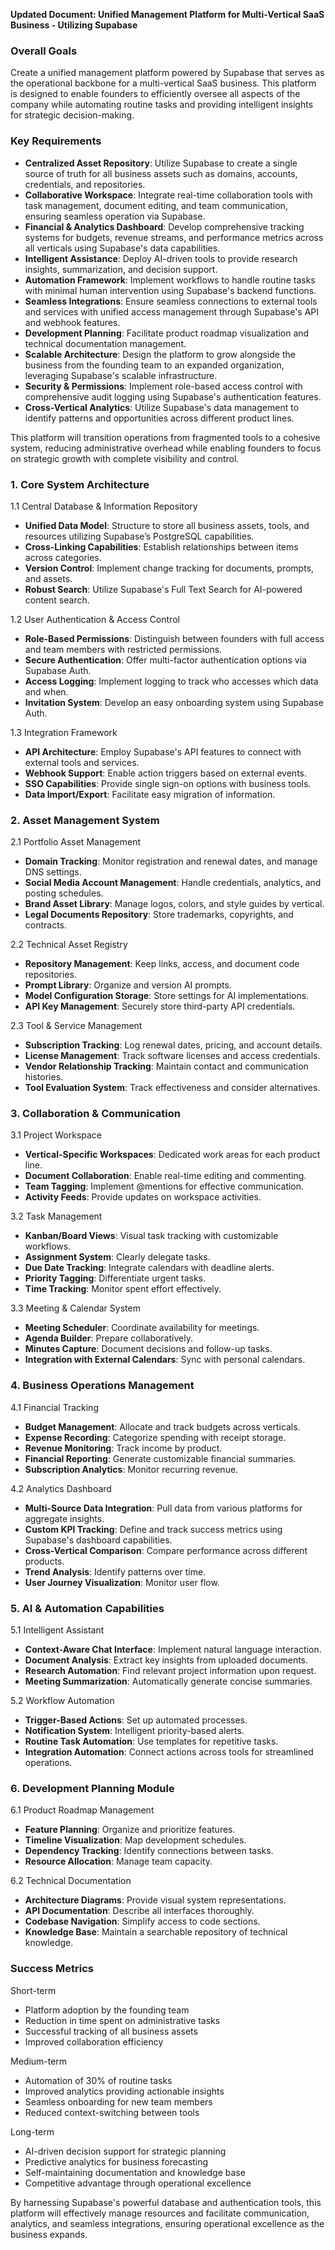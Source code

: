 **Updated Document: Unified Management Platform for Multi-Vertical SaaS Business - Utilizing Supabase**

### Overall Goals

Create a unified management platform powered by Supabase that serves as the operational backbone for a multi-vertical SaaS business. This platform is designed to enable founders to efficiently oversee all aspects of the company while automating routine tasks and providing intelligent insights for strategic decision-making.

### Key Requirements

*   **Centralized Asset Repository**: Utilize Supabase to create a single source of truth for all business assets such as domains, accounts, credentials, and repositories.
*   **Collaborative Workspace**: Integrate real-time collaboration tools with task management, document editing, and team communication, ensuring seamless operation via Supabase.
*   **Financial & Analytics Dashboard**: Develop comprehensive tracking systems for budgets, revenue streams, and performance metrics across all verticals using Supabase's data capabilities.
*   **Intelligent Assistance**: Deploy AI-driven tools to provide research insights, summarization, and decision support.
*   **Automation Framework**: Implement workflows to handle routine tasks with minimal human intervention using Supabase's backend functions.
*   **Seamless Integrations**: Ensure seamless connections to external tools and services with unified access management through Supabase's API and webhook features.
*   **Development Planning**: Facilitate product roadmap visualization and technical documentation management.
*   **Scalable Architecture**: Design the platform to grow alongside the business from the founding team to an expanded organization, leveraging Supabase's scalable infrastructure.
*   **Security & Permissions**: Implement role-based access control with comprehensive audit logging using Supabase's authentication features.
*   **Cross-Vertical Analytics**: Utilize Supabase's data management to identify patterns and opportunities across different product lines.

This platform will transition operations from fragmented tools to a cohesive system, reducing administrative overhead while enabling founders to focus on strategic growth with complete visibility and control.

### 1. Core System Architecture

1.1 Central Database & Information Repository

*   **Unified Data Model**: Structure to store all business assets, tools, and resources utilizing Supabase’s PostgreSQL capabilities.
*   **Cross-Linking Capabilities**: Establish relationships between items across categories.
*   **Version Control**: Implement change tracking for documents, prompts, and assets.
*   **Robust Search**: Utilize Supabase's Full Text Search for AI-powered content search.

1.2 User Authentication & Access Control

*   **Role-Based Permissions**: Distinguish between founders with full access and team members with restricted permissions.
*   **Secure Authentication**: Offer multi-factor authentication options via Supabase Auth.
*   **Access Logging**: Implement logging to track who accesses which data and when.
*   **Invitation System**: Develop an easy onboarding system using Supabase Auth.

1.3 Integration Framework

*   **API Architecture**: Employ Supabase's API features to connect with external tools and services.
*   **Webhook Support**: Enable action triggers based on external events.
*   **SSO Capabilities**: Provide single sign-on options with business tools.
*   **Data Import/Export**: Facilitate easy migration of information.

### 2. Asset Management System

2.1 Portfolio Asset Management

*   **Domain Tracking**: Monitor registration and renewal dates, and manage DNS settings.
*   **Social Media Account Management**: Handle credentials, analytics, and posting schedules.
*   **Brand Asset Library**: Manage logos, colors, and style guides by vertical.
*   **Legal Documents Repository**: Store trademarks, copyrights, and contracts.

2.2 Technical Asset Registry

*   **Repository Management**: Keep links, access, and document code repositories.
*   **Prompt Library**: Organize and version AI prompts.
*   **Model Configuration Storage**: Store settings for AI implementations.
*   **API Key Management**: Securely store third-party API credentials.

2.3 Tool & Service Management

*   **Subscription Tracking**: Log renewal dates, pricing, and account details.
*   **License Management**: Track software licenses and access credentials.
*   **Vendor Relationship Tracking**: Maintain contact and communication histories.
*   **Tool Evaluation System**: Track effectiveness and consider alternatives.

### 3. Collaboration & Communication

3.1 Project Workspace

*   **Vertical-Specific Workspaces**: Dedicated work areas for each product line.
*   **Document Collaboration**: Enable real-time editing and commenting.
*   **Team Tagging**: Implement @mentions for effective communication.
*   **Activity Feeds**: Provide updates on workspace activities.

3.2 Task Management

*   **Kanban/Board Views**: Visual task tracking with customizable workflows.
*   **Assignment System**: Clearly delegate tasks.
*   **Due Date Tracking**: Integrate calendars with deadline alerts.
*   **Priority Tagging**: Differentiate urgent tasks.
*   **Time Tracking**: Monitor spent effort effectively.

3.3 Meeting & Calendar System

*   **Meeting Scheduler**: Coordinate availability for meetings.
*   **Agenda Builder**: Prepare collaboratively.
*   **Minutes Capture**: Document decisions and follow-up tasks.
*   **Integration with External Calendars**: Sync with personal calendars.

### 4. Business Operations Management

4.1 Financial Tracking

*   **Budget Management**: Allocate and track budgets across verticals.
*   **Expense Recording**: Categorize spending with receipt storage.
*   **Revenue Monitoring**: Track income by product.
*   **Financial Reporting**: Generate customizable financial summaries.
*   **Subscription Analytics**: Monitor recurring revenue.

4.2 Analytics Dashboard

*   **Multi-Source Data Integration**: Pull data from various platforms for aggregate insights.
*   **Custom KPI Tracking**: Define and track success metrics using Supabase's dashboard capabilities.
*   **Cross-Vertical Comparison**: Compare performance across different products.
*   **Trend Analysis**: Identify patterns over time.
*   **User Journey Visualization**: Monitor user flow.

### 5. AI & Automation Capabilities

5.1 Intelligent Assistant

*   **Context-Aware Chat Interface**: Implement natural language interaction.
*   **Document Analysis**: Extract key insights from uploaded documents.
*   **Research Automation**: Find relevant project information upon request.
*   **Meeting Summarization**: Automatically generate concise summaries.

5.2 Workflow Automation

*   **Trigger-Based Actions**: Set up automated processes.
*   **Notification System**: Intelligent priority-based alerts.
*   **Routine Task Automation**: Use templates for repetitive tasks.
*   **Integration Automation**: Connect actions across tools for streamlined operations.

### 6. Development Planning Module

6.1 Product Roadmap Management

*   **Feature Planning**: Organize and prioritize features.
*   **Timeline Visualization**: Map development schedules.
*   **Dependency Tracking**: Identify connections between tasks.
*   **Resource Allocation**: Manage team capacity.

6.2 Technical Documentation

*   **Architecture Diagrams**: Provide visual system representations.
*   **API Documentation**: Describe all interfaces thoroughly.
*   **Codebase Navigation**: Simplify access to code sections.
*   **Knowledge Base**: Maintain a searchable repository of technical knowledge.

### Success Metrics

Short-term

*   Platform adoption by the founding team
*   Reduction in time spent on administrative tasks
*   Successful tracking of all business assets
*   Improved collaboration efficiency

Medium-term

*   Automation of 30% of routine tasks
*   Improved analytics providing actionable insights
*   Seamless onboarding for new team members
*   Reduced context-switching between tools

Long-term

*   AI-driven decision support for strategic planning
*   Predictive analytics for business forecasting
*   Self-maintaining documentation and knowledge base
*   Competitive advantage through operational excellence

By harnessing Supabase's powerful database and authentication tools, this platform will effectively manage resources and facilitate communication, analytics, and seamless integrations, ensuring operational excellence as the business expands.
